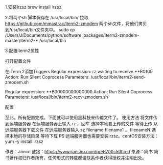 ### 
1.安装lrzsz
brew install lrzsz

2.将两个sh 脚本保存在 /usr/local/bin/
拉取 https://github.com/mmastrac/iterm2-zmodem 两个sh文件，将他们拷贝到/usr/local/bin文件夹中。
sudo cp /Users/J/Documents/python/software_packages/iterm2-zmodem-master/iterm2-* /usr/local/bin

3.配置iterm2属性





打开配置文件

在iTerm 2添加Triggers
Regular expression: rz waiting to receive.\*\*B0100
Action: Run Silent Coprocess
Parameters: /usr/local/bin/iterm2-send-zmodem.sh

Regular expression: \*\*B00000000000000
Action: Run Silent Coprocess
Parameters: /usr/local/bin/iterm2-recv-zmodem.sh






配置

至此，所有配置完成。下面就可以使用黑科技来传输文件了。
使用方法
将文件传到远端服务器
在远端服务器上输入 rz ，回车
选择本地要上传的文件
等待上传
从远端服务器下载文件
在远端服务器输入 sz filename filename1 ... filenameN
选择本地的存储目录
等待下载
PS:远端服务器也需要安装lrzsz。centOS安装方法： yum -y install lrzsz

作者：Joncc
链接：https://www.jianshu.com/p/e6700c50fced
来源：简书
简书著作权归作者所有，任何形式的转载都请联系作者获得授权并注明出处。
